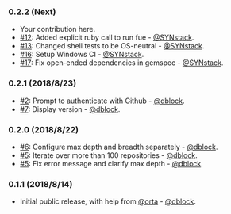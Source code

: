 ### 0.2.2 (Next)

* Your contribution here.
* [#12](https://github.com/dblock/fue/issues/12): Added explicit ruby call to run fue - [@SYNstack](https://github.com/SYNstack).
* [#13](https://github.com/dblock/fue/issues/13): Changed shell tests to be OS-neutral - [@SYNstack](https://github.com/SYNstack).
* [#16](https://github.com/dblock/fue/issues/16): Setup Windows CI - [@SYNstack](https://github.com/synstack).
* [#17](https://github.com/dblock/fue/issues/19): Fix open-ended dependencies in gemspec - [@SYNstack](https://github.com/synstack).

### 0.2.1 (2018/8/23)

* [#2](https://github.com/dblock/fue/issues/2): Prompt to authenticate with Github - [@dblock](https://github.com/dblock).
* [#7](https://github.com/dblock/fue/issues/7): Display version - [@dblock](https://github.com/dblock).

### 0.2.0 (2018/8/22)

* [#6](https://github.com/dblock/fue/issues/6): Configure max depth and breadth separately - [@dblock](https://github.com/dblock).
* [#5](https://github.com/dblock/fue/issues/5): Iterate over more than 100 repositories - [@dblock](https://github.com/dblock).
* [#5](https://github.com/dblock/fue/issues/5): Fix error message and clarify max depth - [@dblock](https://github.com/dblock).

### 0.1.1 (2018/8/14)

* Initial public release, with help from [@orta](https://github.com/orta) - [@dblock](https://github.com/dblock).
